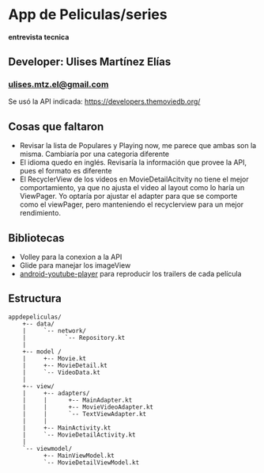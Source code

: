 # App de Peliculas/series
#### entrevista tecnica

## Developer: Ulises Martínez Elías
### ulises.mtz.el@gmail.com

Se usó la API indicada: https://developers.themoviedb.org/

## Cosas que faltaron

- Revisar la lista de Populares y Playing now, me parece que ambas son la misma. Cambiaría por una categoria diferente
- El idioma quedo en inglés. Revisaría la información que provee la API, pues el formato es diferente
- El RecyclerView de los videos en MovieDetailAcitvity no tiene el mejor comportamiento, ya que no ajusta el video al layout como lo haría un ViewPager. Yo optaría por ajustar el adapter para que se comporte como el viewPager, pero manteniendo el recyclerview para un mejor rendimiento.

## Bibliotecas
- Volley para la conexion a la API
- Glide para manejar los imageView
- [android-youtube-player](https://github.com/PierfrancescoSoffritti/Android-YouTube-Player) para reproducir los trailers de cada película

## Estructura

    appdepeliculas/
        +-- data/
        |     `-- network/
        |           `-- Repository.kt
        |
        +-- model /
        |     +-- Movie.kt
        |     +-- MovieDetail.kt
        |     `-- VideoData.kt
        |
        +-- view/
        |     +-- adapters/
        |     |      +-- MainAdapter.kt
        |     |      +-- MovieVideoAdapter.kt
        |     |      `-- TextViewAdapter.kt
        |     |
        |     +-- MainActivity.kt
        |     `-- MovieDetailActivity.kt
        |
        `-- viewmodel/
              +-- MainViewModel.kt
              `-- MovieDetailViewModel.kt
